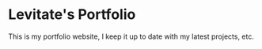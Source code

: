 # Levitate's Portfolio
This is my portfolio website, I keep it up to date with my latest projects, etc.
